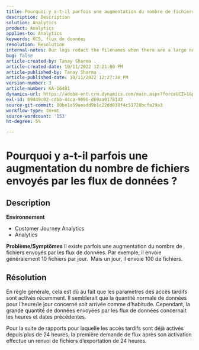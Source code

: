 ```yaml
---
title: Pourquoi y a-t-il parfois une augmentation du nombre de fichiers envoyés par les flux de données ?
description: Description
solution: Analytics
product: Analytics
applies-to: Analytics
keywords: KCS, flux de données
resolution: Resolution
internal-notes: Our logs redact the filenames when there are a large number of export files processed by data feeds, so you will see the file name in the logs "df_files" section as "REDACTED".
bug: false
article-created-by: Tanay Sharma .
article-created-date: 10/11/2022 12:21:00 PM
article-published-by: Tanay Sharma .
article-published-date: 10/11/2022 12:27:38 PM
version-number: 3
article-number: KA-16481
dynamics-url: https://adobe-ent.crm.dynamics.com/main.aspx?forceUCI=1&pagetype=entityrecord&etn=knowledgearticle&id=17c67d27-5f49-ed11-bba2-0022480868ff
exl-id: 09449c02-cdbb-44ca-9096-d69aa01781d2
source-git-commit: 80be1a59aeadd9b1c22dd038f4c51728bcfa29a3
workflow-type: tm+mt
source-wordcount: '153'
ht-degree: 5%

---
```


# Pourquoi y a-t-il parfois une augmentation du nombre de fichiers envoyés par les flux de données ?

## Description

<b>Environnement</b>
- Customer Journey Analytics
- Analytics



<b>Problème/Symptômes</b>
Il existe parfois une augmentation du nombre de fichiers envoyés par les flux de données. Par exemple, il envoie généralement 10 fichiers par jour.  Mais un jour, il envoie 100 de fichiers.


## Résolution


En règle générale, cela est dû au fait que les paramètres des accès tardifs sont activés récemment. Il semblerait que la quantité normale de données pour l’heure/le jour concerné soit arrivée comme d’habitude. Cependant, la grande quantité de données envoyées par les flux de données concernait les heures et dates précédentes.

Pour la suite de rapports pour laquelle les accès tardifs sont déjà activés depuis plus de 24 heures, la première demande de flux après son activation effectue un renvoi de fichiers d’exportation de 24 heures.
